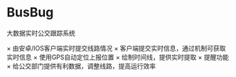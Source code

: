 # BusBug
大数据实时公交跟踪系统

× 由安卓/IOS客户端实时提交线路情况 
× 客户端提交实时信息，通过机制可获取实时信息
× 使用GPS自动定位上报位置
× 绘制时间线，提供实时提取
× 提醒功能
× 给公交部门提供有利数据，调整线路，提高运行效率 
